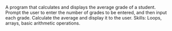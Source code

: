 A program that
calculates and displays the average grade of
a student. Prompt the user to enter the
number of grades to be entered, and then
input each grade. Calculate the average and
display it to the user.
Skills: Loops, arrays, basic arithmetic
operations.

